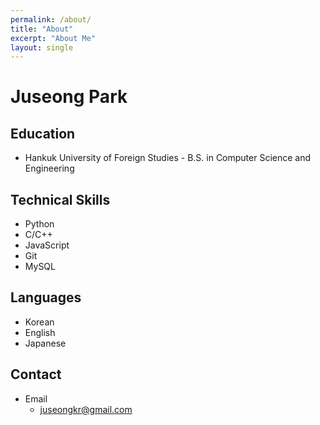 ```yaml
---
permalink: /about/
title: "About"
excerpt: "About Me"
layout: single
---
```


# Juseong Park

## Education
- Hankuk University of Foreign Studies - B.S. in Computer Science and Engineering

## Technical Skills
- Python
- C/C++
- JavaScript
- Git
- MySQL

## Languages
- Korean
- English
- Japanese

## Contact
- Email
  - juseongkr@gmail.com
